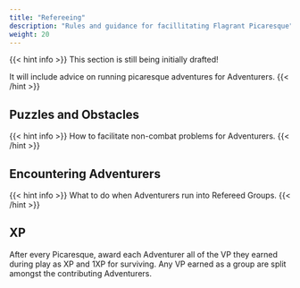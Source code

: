 ```yaml
---
title: "Refereeing"
description: "Rules and guidance for facillitating Flagrant Picaresque"
weight: 20
---
```


{{< hint info >}}
This section is still being initially drafted!

It will include advice on running picaresque adventures for Adventurers.
{{< /hint >}}

## Puzzles and Obstacles

{{< hint info >}}
How to facilitate non-combat problems for Adventurers.
{{< /hint >}}

## Encountering Adventurers

{{< hint info >}}
What to do when Adventurers run into Refereed Groups.
{{< /hint >}}

## XP

After every Picaresque, award each Adventurer all of the VP they earned during play as XP and 1XP for surviving.
Any VP earned as a group are split amongst the contributing Adventurers.
